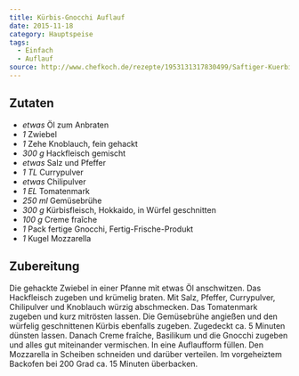 ```yaml
---
title: Kürbis-Gnocchi Auflauf
date: 2015-11-18
category: Hauptspeise
tags: 
  - Einfach
  - Auflauf
source: http://www.chefkoch.de/rezepte/1953131317830499/Saftiger-Kuerbis-Gnocchi-Auflauf.html
---
```


## Zutaten
- *etwas*  Öl zum Anbraten
- *1*  Zwiebel 
- *1*  Zehe Knoblauch, fein gehackt
- *300 g*  Hackfleisch gemischt
- *etwas*  Salz und Pfeffer
- *1 TL*  Currypulver
- *etwas*  Chilipulver
- *1 EL*  Tomatenmark
- *250 ml*  Gemüsebrühe
- *300 g* Kürbisfleisch, Hokkaido, in Würfel geschnitten
- *100 g*  Creme fraîche
- *1*  Pack fertige Gnocchi, Fertig-Frische-Produkt
- *1*  Kugel Mozzarella

## Zubereitung
Die gehackte Zwiebel in einer Pfanne mit etwas Öl anschwitzen. Das Hackfleisch zugeben und krümelig braten. Mit Salz, Pfeffer, Currypulver, Chilipulver und Knoblauch würzig abschmecken. Das Tomatenmark zugeben und kurz mitrösten lassen. Die Gemüsebrühe angießen und den würfelig geschnittenen Kürbis ebenfalls zugeben. Zugedeckt ca. 5 Minuten dünsten lassen. Danach Creme fraîche, Basilikum und die Gnocchi zugeben und alles gut miteinander vermischen.
In eine Auflaufform füllen. Den Mozzarella in Scheiben schneiden und darüber verteilen.
Im vorgeheiztem Backofen bei 200 Grad ca. 15 Minuten überbacken.